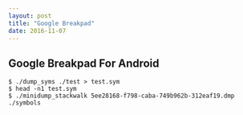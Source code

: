 ```yaml
---
layout: post
title: "Google Breakpad"
date: 2016-11-07
---
```


## Google Breakpad For Android

```shell
$ ./dump_syms ./test > test.sym
$ head -n1 test.sym
$ ./minidump_stackwalk 5ee28168-f798-caba-749b962b-312eaf19.dmp ./symbols
```